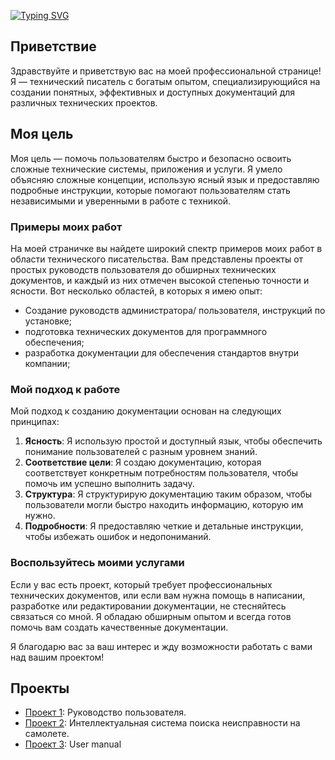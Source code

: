 
<!---Пример кода-->
[![Typing SVG](https://readme-typing-svg.herokuapp.com?color=%2336BCF7&lines=Портфолио+технического+писателя)](https://github.com/Kosmos7778/project/blob/main)



## Приветствие

Здравствуйте и приветствую вас на моей профессиональной странице! Я — технический писатель с богатым опытом, специализирующийся на создании понятных, эффективных и доступных документаций для различных технических проектов.

## Моя цель

Моя цель — помочь пользователям быстро и безопасно освоить сложные технические системы, приложения и услуги. Я умело объясняю сложные концепции, использую ясный язык и предоставляю подробные инструкции, которые помогают пользователям стать независимыми и уверенными в работе с техникой.

### Примеры моих работ

На моей страничке вы найдете широкий спектр примеров моих работ в области технического писательства. Вам представлены проекты от простых руководств пользователя до обширных технических документов, и каждый из них отмечен высокой степенью точности и ясности. Вот несколько областей, в которых я имею опыт:

- Создание руководств администратора/ пользователя,  инструкций по установке;
- подготовка технических документов для программного обеспечения;
- разработка документации для обеспечения стандартов внутри компании;


### Мой подход к работе

Мой подход к созданию документации основан на следующих принципах:

1. **Ясность**: Я использую простой и доступный язык, чтобы обеспечить понимание пользователей с разным уровнем знаний.
2. **Соответствие цели**: Я создаю документацию, которая соответствует конкретным потребностям пользователя, чтобы помочь им успешно выполнить задачу.
3. **Структура**: Я структурирую документацию таким образом, чтобы пользователи могли быстро находить информацию, которую им нужно.
4. **Подробности**: Я предоставляю четкие и детальные инструкции, чтобы избежать ошибок и недопониманий.

### Воспользуйтесь моими услугами

Если у вас есть проект, который требует профессиональных технических документов, или если вам нужна помощь в написании, разработке или редактировании документации, не стесняйтесь связаться со мной. Я обладаю обширным опытом и всегда готов помочь вам создать качественные документации.

Я благодарю вас за ваш интерес и жду возможности работать с вами над вашим проектом! 

## Проекты

* [Проект 1](https://github.com/Kosmos7778/project/blob/main/Руководство%20пользователя.pdf): Руководство пользователя.
* [Проект 2](intellektualnaya-sistema-poiska-neispravnosti-na-samolyote.pdf): Интеллектуальная система поиска неисправности на самолете.
* [Проект 3](https://github.com/Kosmos7778/project/blob/main/User%20Manual.pdf): User manual

